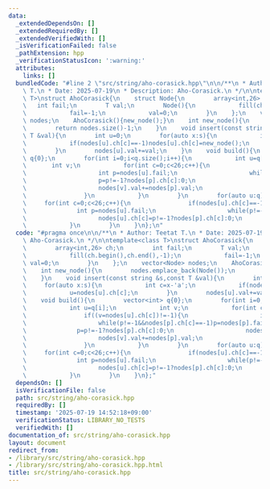 ```yaml
---
data:
  _extendedDependsOn: []
  _extendedRequiredBy: []
  _extendedVerifiedWith: []
  _isVerificationFailed: false
  _pathExtension: hpp
  _verificationStatusIcon: ':warning:'
  attributes:
    links: []
  bundledCode: "#line 2 \"src/string/aho-corasick.hpp\"\n\n/**\n * Author: Teetat\
    \ T.\n * Date: 2025-07-19\n * Description: Aho-Corasick.\n */\n\ntemplate<class\
    \ T>\nstruct AhoCorasick{\n    struct Node{\n        array<int,26> ch;\n     \
    \   int fail;\n        T val;\n        Node(){\n            fill(ch.begin(),ch.end(),-1);\n\
    \            fail=-1;\n            val=0;\n        }\n    };\n    vector<Node>\
    \ nodes;\n    AhoCorasick(){new_node();}\n    int new_node(){\n        nodes.emplace_back(Node());\n\
    \        return nodes.size()-1;\n    }\n    void insert(const string &s,const\
    \ T &val){\n        int u=0;\n        for(auto x:s){\n            int c=x-'a';\n\
    \            if(nodes[u].ch[c]==-1)nodes[u].ch[c]=new_node();\n            u=nodes[u].ch[c];\n\
    \        }\n        nodes[u].val+=val;\n    }\n    void build(){\n        vector<int>\
    \ q{0};\n        for(int i=0;i<q.size();i++){\n            int u=q[i];\n     \
    \       int v;\n            for(int c=0;c<26;c++){\n                if((v=nodes[u].ch[c])!=-1){\n\
    \                    int p=nodes[u].fail;\n                    while(p!=-1&&nodes[p].ch[c]==-1)p=nodes[p].fail;\n\
    \                    p=p!=-1?nodes[p].ch[c]:0;\n                    nodes[v].fail=p;\n\
    \                    nodes[v].val+=nodes[p].val;\n                    q.emplace_back(v);\n\
    \                }\n            }\n        }\n        for(auto u:q){\n       \
    \     for(int c=0;c<26;c++){\n                if(nodes[u].ch[c]==-1){\n      \
    \              int p=nodes[u].fail;\n                    while(p!=-1&&nodes[p].ch[c]==-1)p=nodes[p].fail;\n\
    \                    nodes[u].ch[c]=p!=-1?nodes[p].ch[c]:0;\n                }\n\
    \            }\n        }\n    }\n};\n"
  code: "#pragma once\n\n/**\n * Author: Teetat T.\n * Date: 2025-07-19\n * Description:\
    \ Aho-Corasick.\n */\n\ntemplate<class T>\nstruct AhoCorasick{\n    struct Node{\n\
    \        array<int,26> ch;\n        int fail;\n        T val;\n        Node(){\n\
    \            fill(ch.begin(),ch.end(),-1);\n            fail=-1;\n           \
    \ val=0;\n        }\n    };\n    vector<Node> nodes;\n    AhoCorasick(){new_node();}\n\
    \    int new_node(){\n        nodes.emplace_back(Node());\n        return nodes.size()-1;\n\
    \    }\n    void insert(const string &s,const T &val){\n        int u=0;\n   \
    \     for(auto x:s){\n            int c=x-'a';\n            if(nodes[u].ch[c]==-1)nodes[u].ch[c]=new_node();\n\
    \            u=nodes[u].ch[c];\n        }\n        nodes[u].val+=val;\n    }\n\
    \    void build(){\n        vector<int> q{0};\n        for(int i=0;i<q.size();i++){\n\
    \            int u=q[i];\n            int v;\n            for(int c=0;c<26;c++){\n\
    \                if((v=nodes[u].ch[c])!=-1){\n                    int p=nodes[u].fail;\n\
    \                    while(p!=-1&&nodes[p].ch[c]==-1)p=nodes[p].fail;\n      \
    \              p=p!=-1?nodes[p].ch[c]:0;\n                    nodes[v].fail=p;\n\
    \                    nodes[v].val+=nodes[p].val;\n                    q.emplace_back(v);\n\
    \                }\n            }\n        }\n        for(auto u:q){\n       \
    \     for(int c=0;c<26;c++){\n                if(nodes[u].ch[c]==-1){\n      \
    \              int p=nodes[u].fail;\n                    while(p!=-1&&nodes[p].ch[c]==-1)p=nodes[p].fail;\n\
    \                    nodes[u].ch[c]=p!=-1?nodes[p].ch[c]:0;\n                }\n\
    \            }\n        }\n    }\n};"
  dependsOn: []
  isVerificationFile: false
  path: src/string/aho-corasick.hpp
  requiredBy: []
  timestamp: '2025-07-19 14:52:18+09:00'
  verificationStatus: LIBRARY_NO_TESTS
  verifiedWith: []
documentation_of: src/string/aho-corasick.hpp
layout: document
redirect_from:
- /library/src/string/aho-corasick.hpp
- /library/src/string/aho-corasick.hpp.html
title: src/string/aho-corasick.hpp
---
```

